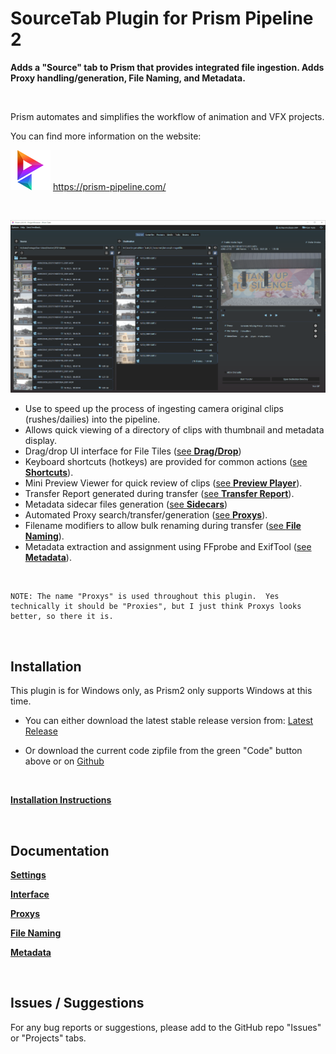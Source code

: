 # **SourceTab Plugin for Prism Pipeline 2**
**Adds a "Source" tab to Prism that provides integrated file ingestion.  Adds Proxy handling/generation, File Naming, and Metadata.**

<br>

Prism automates and simplifies the workflow of animation and VFX projects.

You can find more information on the website:

![Prism](Docs/DocsImages/p_tray.png)  https://prism-pipeline.com/

<br/>

![SourceTab](Docs/DocsImages/tab_overview.png)


- Use to speed up the process of ingesting camera original clips (rushes/dailies) into the pipeline.
- Allows quick viewing of a directory of clips with thumbnail and metadata display.
- Drag/drop UI interface for File Tiles ([see **Drag/Drop**](Docs/Doc-Interface.md/#drag--drop))
- Keyboard shortcuts (hotkeys) are provided for common actions ([see **Shortcuts**](Docs/Doc-Interface.md/#keyboard-shortcuts-hotkeys)).
- Mini Preview Viewer for quick review of clips ([see **Preview Player**](Docs/Doc-Interface.md/#preview-viewer)).
- Transfer Report generated during transfer ([see **Transfer Report**](Docs/Doc-Interface.md/#transfer-report)).
- Metadata sidecar files generation ([see **Sidecars**](Docs/Doc-Metadata.md/#sidecar-generation))
- Automated Proxy search/transfer/generation ([see **Proxys**](Docs/Doc-Proxys.md)).
- Filename modifiers to allow bulk renaming during transfer ([see **File Naming**](Docs/Doc-FileNaming.md)).
- Metadata extraction and assignment using FFprobe and ExifTool ([see **Metadata**](Docs/Doc-Metadata.md)).

<br>

```
NOTE: The name "Proxys" is used throughout this plugin.  Yes technically it should be "Proxies", but I just think Proxys looks better, so there it is.
```

<br/>

## **Installation**

This plugin is for Windows only, as Prism2 only supports Windows at this time.
<br/>

- You can either download the latest stable release version from: [Latest Release](https://github.com/AltaArts/SourceTab--Prism-Plugin/releases/latest)

- Or download the current code zipfile from the green "Code" button above or on [Github](https://github.com/AltaArts/SourceTab--Prism-Plugin)

<br/>

[**Installation Instructions**](Docs/Doc-Installation.md)

<br/>

## **Documentation**

[**Settings**](Docs/Doc-Settings.md)

[**Interface**](Docs/Doc-Interface.md)

[**Proxys**](Docs/Doc-Proxys.md)

[**File Naming**](Docs/Doc-FileNaming.md)

[**Metadata**](Docs/Doc-Metadata.md)


<br/>


## **Issues / Suggestions**

For any bug reports or suggestions, please add to the GitHub repo "Issues" or "Projects" tabs.